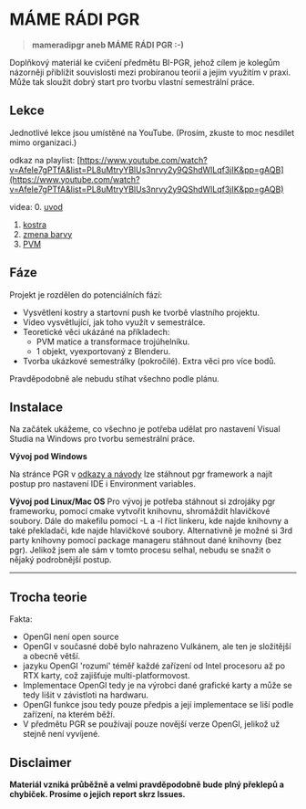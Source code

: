 # MÁME RÁDI PGR

>**mameradipgr aneb MÁME RÁDI PGR :-)**

Doplňkový materiál ke cvičení předmětu BI-PGR, jehož cílem je kolegům názorněji
přiblížit souvislosti mezi probíranou teorií a jejím využitím v praxi.
Může tak sloužit dobrý start pro tvorbu vlastní semestrální práce.

## Lekce

Jednotlivé lekce jsou umístěné na YouTube.
(Prosím, zkuste to moc nesdílet mimo organizaci.)

odkaz na playlist: [https://www.youtube.com/watch?v=AfeIe7gPTfA&list=PL8uMtryYBlUs3nrvy2y9QShdWlLqf3jIK&pp=gAQB](https://www.youtube.com/watch?v=AfeIe7gPTfA&list=PL8uMtryYBlUs3nrvy2y9QShdWlLqf3jIK&pp=gAQB)

videa:
0. [uvod](https://www.youtube.com/watch?v=AfeIe7gPTfA&list=PL8uMtryYBlUs3nrvy2y9QShdWlLqf3jIK&pp=gAQB)
1. [kostra](https://youtu.be/EtryIrACrJU?si=1I7fpNJBY-5X_SfU)
2. [zmena barvy](https://youtu.be/gljCizTtyA0?si=TW6ZlbWIYj6_k3K7)
3. [PVM](https://youtu.be/QPY3kJ6vtqI?si=hBMJEPxD10rHfbvr)

## Fáze

Projekt je rozdělen do potenciálních fází:
- Vysvětlení kostry a startovní push ke tvorbě vlastního projektu.
- Video vysvětlující, jak toho využít v semestrálce.
- Teoretické věci ukázáné na příkladech:
  - PVM matice a transformace trojúhelníku.
  - 1 objekt, vyexportovaný z Blenderu.
- Tvorba ukázkové semestrálky (pokročilé). Extra věci pro více bodů.

Pravděpodobně ale nebudu stíhat všechno podle plánu.


## Instalace

Na začátek ukážeme, co všechno je potřeba udělat pro nastavení Visual Studia na Windows pro tvorbu semestrální práce.

**Vývoj pod Windows**

Na stránce PGR v [odkazy a návody](https://cent.felk.cvut.cz/courses/PGR/links.html) lze stáhnout pgr framework a najít postup pro nastavení IDE i Environment variables.

**Vývoj pod Linux/Mac OS**
Pro vývoj je potřeba stáhnout si zdrojáky pgr frameworku, pomocí cmake vytvořit knihovnu, shromáždit hlavičkové soubory. Dále do makefilu pomocí -L a -l říct linkeru, kde najde knihovny a také překladači, kde najde hlavičkové soubory. Alternativně je možné si 3rd party knihovny pomocí package manageru stáhnout dané knihovny (bez pgr). Jelikož jsem ale sám v tomto procesu selhal, nebudu se snažit o nějaký podrobnější postup.

***

## Trocha teorie

Fakta:
- OpenGl není open source
- OpenGl v současné době bylo nahrazeno Vulkánem, ale ten je složitější a obecně větší.
- jazyku OpenGl 'rozumí' téměř každé zařízení od Intel procesoru až po RTX karty, což zajišťuje multi-platformovost.
- Implementace OpenGl tedy je na výrobci dané grafické karty a může se tedy lišit v závistloti na hardwaru.
- OpenGl funkce jsou tedy pouze předpis a její implementace se liší podle zařízení, na kterém běží.
- V předmětu PGR se používají pouze novější verze OpenGl, jelikož už stejně není vyvíjené.

## Disclaimer

**Materiál vzniká průběžně a velmi pravděpodobně bude plný překlepů a chybiček.
Prosíme o jejich report skrz Issues.**
